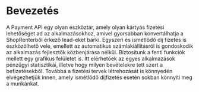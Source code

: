 # Bevezetés

A Payment API egy olyan eszköztár, amely olyan kártyás fizetési lehetőséget ad az alkalmazásokhoz,
amivel gyorsabban konvertálhatja a ShopRenterből érkező lead-eket bárki. Egyszeri és ismétlődő díj
fizetés is eszközölhető vele, emellett az automatikus számlakiállításról is gondoskodik az alkalmazás
fejlesztők közbenjárása nélkül. Biztosítunk a fenti funkciók mellett egy grafikus felületet is.
Itt elérhetőek az egyes alkalmazások pénzügyi statisztikái, illetve hogy milyen bevételekre
tett szert a befizetésekből. Továbbá a fizetési tervek létrehozását is könnyedén elvégezhetjük
innen, amely ismétlődő díjfizetés esetén sokban könnyíti meg a munkánkat.